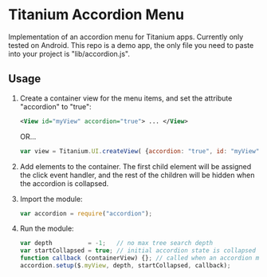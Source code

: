 Titanium Accordion Menu
========================

Implementation of an accordion menu for Titanium apps. Currently only tested on Android. This repo is a demo app, the only file you need to paste into your project is "lib/accordion.js".

Usage
------

1. Create a container view for the menu items, and set the attribute "accordion" to "true":

	```xml
	<View id="myView" accordion="true"> ... </View>
	```

	OR...

	```js
	var view = Titanium.UI.createView( {accordion: "true", id: "myView"} );
	```

2. Add elements to the container. The first child element will be assigned the click event handler, and the rest of the children will be hidden when the accordion is collapsed.

3. Import the module:

	```js
	var accordion = require("accordion");
	```

4. Run the module:

	```js
	var depth          = -1;   // no max tree search depth
	var startCollapsed = true; // initial accordion state is collapsed   
	function callback (containerView) {}; // called when an accordion menu is toggled
	accordion.setup($.myView, depth, startCollapsed, callback);
	```